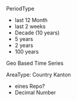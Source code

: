 PeriodType
- last 12 Month
- last 2 weeks
- Decade (10 years)
- 5 years
- 2 years
- 100 years


Geo Based Time Series


AreaType:
Country 
Kanton



- eines Repo?
- Decimal Number


